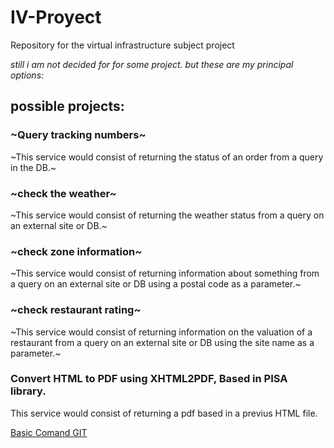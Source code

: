 # IV-Proyect
Repository for the virtual infrastructure subject project

*still i am not decided for for some project. but these are my principal options:* 

## possible projects:


### ~Query tracking numbers~
  ~This service would consist of returning the status of an order from a query in the DB.~

### ~check the weather~
  ~This service would consist of returning the weather status from a query on an external site or DB.~

### ~check zone information~
  ~This service would consist of returning information about something from a query on an external site or DB using a postal code as a   parameter.~

### ~check restaurant rating~
  ~This service would consist of returning information on the valuation of a restaurant from a query on an external site or DB using the site name as a parameter.~

### Convert HTML to PDF using XHTML2PDF, Based in PISA library.
  This service would consist of returning a pdf based in a previus HTML file.




[Basic Comand GIT](https://github.com/alexrodriguezlop/IV-Proyect/blob/master/Git.md)
